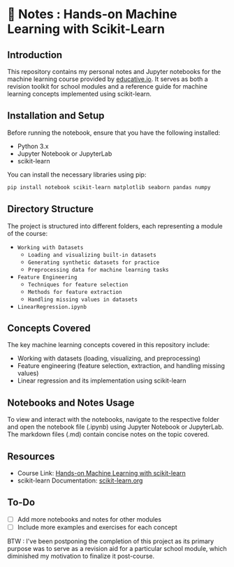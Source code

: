 # 📝 Notes : Hands-on Machine Learning with Scikit-Learn

## Introduction

This repository contains my personal notes and Jupyter notebooks for the machine learning course provided
by [educative.io](https://www.educative.io/courses/hands-on-machine-learning-with-scikit-learn). It serves as both a
revision toolkit for school modules and a reference guide for machine learning concepts implemented using scikit-learn.

## Installation and Setup

Before running the notebook, ensure that you have the following installed:

- Python 3.x
- Jupyter Notebook or JupyterLab
- scikit-learn

You can install the necessary libraries using pip:

```bash
pip install notebook scikit-learn matplotlib seaborn pandas numpy
```

## Directory Structure

The project is structured into different folders, each representing a module of the course:

- `Working with Datasets`
    - `Loading and visualizing built-in datasets`
    - `Generating synthetic datasets for practice`
    - `Preprocessing data for machine learning tasks`
- `Feature Engineering`
    - `Techniques for feature selection`
    - `Methods for feature extraction`
    - `Handling missing values in datasets`
- `LinearRegression.ipynb`

## Concepts Covered

The key machine learning concepts covered in this repository include:

- Working with datasets (loading, visualizing, and preprocessing)
- Feature engineering (feature selection, extraction, and handling missing values)
- Linear regression and its implementation using scikit-learn

## Notebooks and Notes Usage

To view and interact with the notebooks, navigate to the respective folder and open the notebook file (.ipynb) using
Jupyter Notebook or JupyterLab. The markdown files (.md) contain concise notes on the topic covered.

## Resources

- Course
  Link: [Hands-on Machine Learning with scikit-learn](https://www.educative.io/courses/hands-on-machine-learning-with-scikit-learn)
- scikit-learn Documentation: [scikit-learn.org](https://scikit-learn.org/stable/)

## To-Do

- [ ] Add more notebooks and notes for other modules
- [ ] Include more examples and exercises for each concept

BTW : I've been postponing the completion of this project as its primary purpose was to serve as a revision aid for a
particular school module, which diminished my motivation to finalize it post-course.
